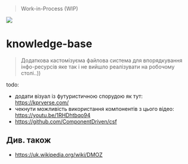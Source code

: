 > Work-in-Process (WIP)

<a href="https://pin.it/4f4LTU1"><img src="https://i.pinimg.com/564x/cd/8f/e5/cd8fe5601f1ca5be8d3344d97acceffb.jpg"></a>

# knowledge-base

> Додаткова кастомізуєма файлова система для впорядкування інфо-ресурсів яке так і не вийшло реалізувати на робочому столі..))

todo:
+ додати візуал із футуристичною спорудою як тут: https://kprverse.com/
+ чекнути можливість використання компонентів з цього відео: https://youtu.be/1RHDhtbqo94
+ https://github.com/ComponentDriven/csf

## Див. також
+ https://uk.wikipedia.org/wiki/DMOZ
